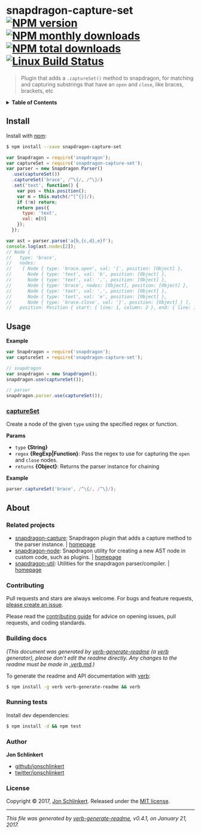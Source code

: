 # snapdragon-capture-set [![NPM version](https://img.shields.io/npm/v/snapdragon-capture-set.svg?style=flat)](https://www.npmjs.com/package/snapdragon-capture-set) [![NPM monthly downloads](https://img.shields.io/npm/dm/snapdragon-capture-set.svg?style=flat)](https://npmjs.org/package/snapdragon-capture-set)  [![NPM total downloads](https://img.shields.io/npm/dt/snapdragon-capture-set.svg?style=flat)](https://npmjs.org/package/snapdragon-capture-set) [![Linux Build Status](https://img.shields.io/travis/jonschlinkert/snapdragon-capture-set.svg?style=flat&label=Travis)](https://travis-ci.org/jonschlinkert/snapdragon-capture-set)

> Plugin that adds a `.captureSet()` method to snapdragon, for matching and capturing substrings that have an `open` and `close`, like braces, brackets, etc

<details>
<summary><strong>Table of Contents</strong></summary>
- [Install](#install)
- [Usage](#usage)
- [About](#about)
</details>

## Install

Install with [npm](https://www.npmjs.com/):

```sh
$ npm install --save snapdragon-capture-set
```

```js
var Snapdragon = require('snapdragon');
var captureSet = require('snapdragon-capture-set');
var parser = new Snapdragon.Parser()
  .use(captureSet())
  .captureSet('brace', /^\{/, /^\}/) 
  .set('text', function() {
    var pos = this.position();
    var m = this.match(/^[^{}]/);
    if (!m) return;
    return pos({
      type: 'text',
      val: m[0]
    });
  });

var ast = parser.parse('a{b,{c,d},e}f');
console.log(ast.nodes[2]);
// Node {
//   type: 'brace',
//   nodes:
//    [ Node { type: 'brace.open', val: '{', position: [Object] },
//      Node { type: 'text', val: 'b', position: [Object] },
//      Node { type: 'text', val: ',', position: [Object] },
//      Node { type: 'brace', nodes: [Object], position: [Object] },
//      Node { type: 'text', val: ',', position: [Object] },
//      Node { type: 'text', val: 'e', position: [Object] },
//      Node { type: 'brace.close', val: '}', position: [Object] } ],
//   position: Position { start: { line: 1, column: 2 }, end: { line: 1, column: 3 } } }
```

## Usage

**Example**

```js
var Snapdragon = require('snapdragon');
var captureSet = require('snapdragon-capture-set');

// snapdragon
var snapdragon = new Snapdragon();
snapdragon.use(captureSet());

// parser
snapdragon.parser.use(captureSet());
```

### [captureSet](index.js#L52)

Create a node of the given `type` using the specified regex or function.

**Params**

* `type` **{String}**
* `regex` **{RegExp|Function}**: Pass the regex to use for capturing the `open` and `close` nodes.
* `returns` **{Object}**: Returns the parser instance for chaining

**Example**

```js
parser.captureSet('brace', /^\{/, /^\}/);
```

## About

### Related projects

* [snapdragon-capture](https://www.npmjs.com/package/snapdragon-capture): Snapdragon plugin that adds a capture method to the parser instance. | [homepage](https://github.com/jonschlinkert/snapdragon-capture "Snapdragon plugin that adds a capture method to the parser instance.")
* [snapdragon-node](https://www.npmjs.com/package/snapdragon-node): Snapdragon utility for creating a new AST node in custom code, such as plugins. | [homepage](https://github.com/jonschlinkert/snapdragon-node "Snapdragon utility for creating a new AST node in custom code, such as plugins.")
* [snapdragon-util](https://www.npmjs.com/package/snapdragon-util): Utilities for the snapdragon parser/compiler. | [homepage](https://github.com/jonschlinkert/snapdragon-util "Utilities for the snapdragon parser/compiler.")

### Contributing

Pull requests and stars are always welcome. For bugs and feature requests, [please create an issue](../../issues/new).

Please read the [contributing guide](.github/contributing.md) for advice on opening issues, pull requests, and coding standards.

### Building docs

_(This document was generated by [verb-generate-readme](https://github.com/verbose/verb-generate-readme) (a [verb](https://github.com/verbose/verb) generator), please don't edit the readme directly. Any changes to the readme must be made in [.verb.md](.verb.md).)_

To generate the readme and API documentation with [verb](https://github.com/verbose/verb):

```sh
$ npm install -g verb verb-generate-readme && verb
```

### Running tests

Install dev dependencies:

```sh
$ npm install -d && npm test
```

### Author

**Jon Schlinkert**

* [github/jonschlinkert](https://github.com/jonschlinkert)
* [twitter/jonschlinkert](https://twitter.com/jonschlinkert)

### License

Copyright © 2017, [Jon Schlinkert](https://github.com/jonschlinkert).
Released under the [MIT license](LICENSE).

***

_This file was generated by [verb-generate-readme](https://github.com/verbose/verb-generate-readme), v0.4.1, on January 21, 2017._